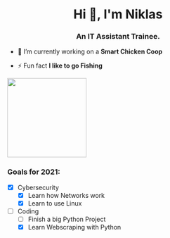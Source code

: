 <h1 align="center">Hi 👋, I'm Niklas</h1>
<h3 align="center">An IT Assistant Trainee.</h3>

- 🔭 I’m currently working on a **Smart Chicken Coop**

- ⚡ Fun fact **I like to go Fishing**


<img height="180em" src="https://github-readme-stats.vercel.app/api?username=NiiklasDEV&show_icons=true&hide_border=true&&count_private=true&include_all_commits=true" />

<h3 align="left">Goals for 2021:</h3>

- [x] Cybersecurity
    - [x] Learn how Networks work
    - [x] Learn to use Linux
- [ ] Coding
    - [ ] Finish a big Python Project
    - [x] Learn Webscraping with Python
